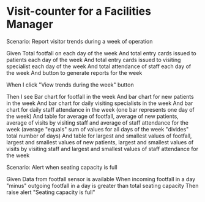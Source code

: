 # Visit-counter for a Facilities Manager

Scenario: Report visitor trends during a week of operation

  Given Total footfall on each day of the week
  And total entry cards issued to patients each day of the week
  And total entry cards issued to visiting specialist each day of the week
  And total attendance of staff each day of the week
  And button to generate reports for the week
  
  When I click "View trends during the week" button
  
  Then I see
  Bar chart for footfall in the week
  And bar chart for new patients in the week
  And bar chart for daily visiting specialists in the week
  And bar chart for daily staff attendance in the week
  (one bar represents one day of the week)
  And table for average of footfall,
  average of new patients,
  average of visits by visiting staff
  and average of staff attendance for the week
  (average "equals" sum of values for all days of the week
  "divides" total number of days)
  And table for largest and smallest values of footfall,
  largest and smallest values of new patients,
  largest and smallest values of visits by visiting staff
  and largest and smallest values of staff attendance for the week

Scenario: Alert when seating capacity is full

  Given Data from footfall sensor is available
  When incoming footfall in a day "minus" outgoing footfall in a day
  is greater than total seating capacity
  Then raise alert "Seating capacity is full"
